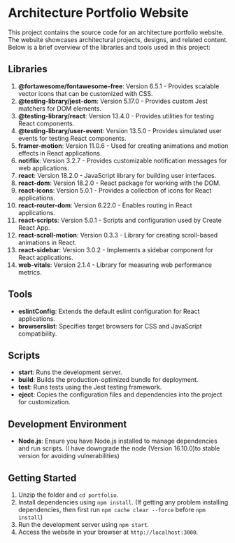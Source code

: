 # Architecture Portfolio Website

This project contains the source code for an architecture portfolio website. The website showcases architectural projects, designs, and related content. Below is a brief overview of the libraries and tools used in this project:

## Libraries

1. **@fortawesome/fontawesome-free**: Version 6.5.1 - Provides scalable vector icons that can be customized with CSS.
2. **@testing-library/jest-dom**: Version 5.17.0 - Provides custom Jest matchers for DOM elements.
3. **@testing-library/react**: Version 13.4.0 - Provides utilities for testing React components.
4. **@testing-library/user-event**: Version 13.5.0 - Provides simulated user events for testing React components.
5. **framer-motion**: Version 11.0.6 - Used for creating animations and motion effects in React applications.
6. **notiflix**: Version 3.2.7 - Provides customizable notification messages for web applications.
7. **react**: Version 18.2.0 - JavaScript library for building user interfaces.
8. **react-dom**: Version 18.2.0 - React package for working with the DOM.
9. **react-icons**: Version 5.0.1 - Provides a collection of icons for React applications.
10. **react-router-dom**: Version 6.22.0 - Enables routing in React applications.
11. **react-scripts**: Version 5.0.1 - Scripts and configuration used by Create React App.
12. **react-scroll-motion**: Version 0.3.3 - Library for creating scroll-based animations in React.
13. **react-sidebar**: Version 3.0.2 - Implements a sidebar component for React applications.
14. **web-vitals**: Version 2.1.4 - Library for measuring web performance metrics.

## Tools

- **eslintConfig**: Extends the default eslint configuration for React applications.
- **browserslist**: Specifies target browsers for CSS and JavaScript compatibility.

## Scripts

- **start**: Runs the development server.
- **build**: Builds the production-optimized bundle for deployment.
- **test**: Runs tests using the Jest testing framework.
- **eject**: Copies the configuration files and dependencies into the project for customization.

## Development Environment

- **Node.js**: Ensure you have Node.js installed to manage dependencies and run scripts. (I have downgrade the node (Version 16.10.0)to stable version for avoiding vulnerabilities)

## Getting Started

1. Unzip the folder and `cd portfolio`.
2. Install dependencies using `npm install`. (If getting any problem installing dependencies, then first run `npm cache clear --force` before `npm install`)
3. Run the development server using `npm start`.
4. Access the website in your browser at `http://localhost:3000`.

